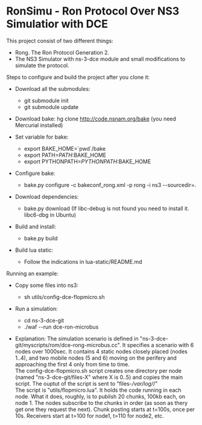 RonSimu - Ron Protocol Over NS3 Simulatior with DCE
======

This project consist of two different things:
- Rong. The Ron Protocol Generation 2.
- The NS3 Simulator with ns-3-dce module and small modifications to simulate the protocol.

Steps to configure and build the project after you clone it:

- Download all the submodules:
  - git submodule init
  - git submodule update

- Download bake: 
  hg clone http://code.nsnam.org/bake (you need Mercurial installed)

- Set variable for bake:
  - export BAKE_HOME=\`pwd\`/bake
  - export PATH=$PATH:$BAKE_HOME
  - export PYTHONPATH=$PYTHONPATH:$BAKE_HOME

- Configure bake:
  - bake.py configure -c bakeconf_rong.xml -p rong -i ns3 --sourcedir=.
  
- Download dependencies:
  - bake.py download
  (If libc-debug is not found you need to install it. libc6-dbg in Ubuntu)

- Build and install:
  - bake.py build
  
- Build lua static:
  - Follow the indications in lua-static/README.md 

Running an example:

- Copy some files into ns3:
  - sh utils/config-dce-flopmicro.sh

- Run a simulation:
  - cd ns-3-dce-git
  - ./waf --run dce-ron-microbus
  
- Explanation:
  The simulation scenario is defined in "ns-3-dce-git\/myscripts\/rom/dce-rong-microbus.cc". It specifies a scenario with 6 nodes over 1000sec. It contains 4 static nodes closely placed (nodes 1..4), and two mobile nodes (5 and 6) moving on the perifery and approaching the first 4 only from time to time.  
  The config-dce-flopmicro.sh script creates one directory per node (named "ns-3-dce-git/files-X" where X is 0..5) and copies the main script.
The ouptut of the script is sent to "files-*\/var\/log\/*\/"  
  The script is "utils/flopmicro.lua". It holds the code running in each node. What it does, roughly, is to publish 20 chunks, 100kb each, on node 1. The nodes subscribe to the chunks in order (as soon as thery get one they request the next). Chunk posting starts at t=100s, once per 10s. Receivers start at t=100 for node1, t=110 for node2, etc.  


